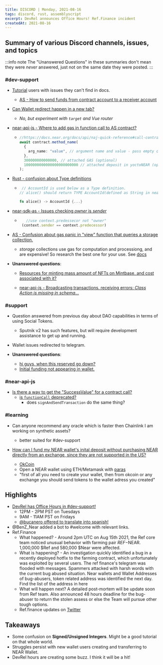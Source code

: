```yaml
---
title: DISCORD | Monday, 2021-08-16
tags: discord, rust, assemblyscript
excerpt: DevRel announces Office Hours! Ref.Finance incident
createdAt: 2021-08-16
---
```


## Summary of various Discord channels, issues, and topics

:::info note
The "Unanswered Questions" in these summaries don't mean they were _never_ answered, just not on the same date they were posted.
:::



### \#dev-support
- [Tutorial](http://5.9.10.113/66251220/how-do-you-send-near-tokens-in-an-assembly-script-contract-using-the-near-sdk-as) users with issues they can't find in docs.
    - [AS - How to send funds from contract account to a receiver account](discord://discordapp.com/channels/490367152054992913/542945453533036544/876727656979234866) 

- [Can Wallet redirect happen in a new tab?](discord://discordapp.com/channels/490367152054992913/542945453533036544/876838526291959918)
    - _No, but experiment with `target` and Vue router_
    
- [near-api-js - Where to add gas in function call to AS contract?](discord://discordapp.com/channels/490367152054992913/542945453533036544/876874330036903936)

    - 
        ```typescript 
        //https://docs.near.org/docs/api/naj-quick-reference#call-contract
        await contract.method_name(
          {
            arg_name: "value", // argument name and value - pass empty object if no args required
          },
          300000000000000, // attached GAS (optional)
          1000000000000000000000000 // attached deposit in yoctoNEAR (optional)
        );
        ```
- [Rust - confusion about Type definitions](discord://discordapp.com/channels/490367152054992913/542945453533036544/876948837003067403)
    - ```rust
       // AccountId is used below as a Type definition.
      // alice() should return TYPE AccountId(defined as String in near_sdk).
      
      fn alice() -> AccountId {...}
      ```

- [near-sdk-as - Issues checking _owner_ is _sender_](discord://discordapp.com/channels/490367152054992913/542945453533036544/876931039598100490)
    - ```typescript
         //use context.predessecor not "owner"
       (context.sender == context.predecessor)
       ```
- [AS - Confusion about gas panic in "view" function that queries a storage collection.](discord://discordapp.com/channels/490367152054992913/542945453533036544/876964304585371688)
    - _storage_ collections use gas for computation and processiong, and are expensive! So research the best one for your use. See [docs](https://docs.near.org/docs/concepts/data-storage)

- **Unanswered questions**:
    - [Resources for minting mass amount of NFTs on Mintbase, and cost associated with it?](discord://discordapp.com/channels/490367152054992913/542945453533036544/876737129185706034)
  
    - [near-api-js - Broadcasting transactions. receiving errors: _Class Action is missing in schema..._](discord://discordapp.com/channels/490367152054992913/542945453533036544/876741298395168809)




### \#support
- Question answered from previous day about DAO capabilities in terms of using Social Tokens.
    - Sputnik v2 has such features, but will require development assistance to get up and running.

- Wallet issues redirected to telegram.
  
- **Unanswered questions**:
    - [hi guys, when this reserved go down?](discord://discordapp.com/channels/490367152054992913/765606694125436948/877014806438236171)
    - [Initial funding not appearing in wallet.](discord://discordapp.com/channels/490367152054992913/765606694125436948/877038951909703741)



### \#near-api-js
- [Is there a way to get the "SuccessValue" for a contract call?](discord://discordapp.com/channels/490367152054992913/817102046725406780/876896694787260489)
    - [is `functionCall` deprecated?](discord://discordapp.com/channels/490367152054992913/817102046725406780/876912112117620766)
        - does `signAndSendTransaction` do the same thing? 




### \#learning
- Can anyone recommend any oracle which is faster then Chainlink I am working on synthetic assets?
    - better suited for #dev-support

- [How can I fund my NEAR wallet's inital deposit without purchasing NEAR directly from an exchange, since they are not supported in the US?](discord://discordapp.com/channels/490367152054992913/804082069268856852/876944911163854899)
    - [OkCoin](https://www.okcoin.com/)
    - Open a NEAR wallet using ETH/Metamask with [paras](https://faucet.paras.id/)
    - "first of all you need to create your wallet, then from okcoin or any exchange you should send tokens to the wallet adress you created"




## Highlights
- [DevRel has Office Hours in #dev-support!](discord://discordapp.com/channels/490367152054992913/494277489779277854/876924173082066974)
    - 12PM - 2PM PST on Tuesdays
    - 9AM - 11AM PST on Fridays
    - [@bucanero offered to translate into spanish!](discord://discordapp.com/channels/490367152054992913/708307442491981849/876940976487276624)
- @BenZ_Near added a bot to #welcome with relevant links. 
- Ref.Finance
  - What happened? - Around 2pm UTC on Aug 15th 2021, the Ref core team noticed unusual behavior with farming pair $REF-$NEAR. 1,000,000 $Ref and 580,000 $Near were affected.
  - What is happening? - An investigation quickly identified a bug in a recently deployed hotfix to the farming contract, which unfortunately was exploited by several users. The ref finance's telegram was flooded with messages. Spammers attacked with harsh words with the current bug abused situation. Near wallets and Wallet Addresses of bug-abusers, token related address was identified the next day. Find the list of the address in here
  - What will happen next? A detailed post-mortem will be update soon from Ref team. Also announced 48 hours deadline for the bug-abuser to return the stolen assess or else the Team will pursue other tough options.
  - Ref.finance updates on [Twitter](https://twitter.com/finance_ref/status/1426649258812448774)





## Takeaways
- Some confusion on **Signed/Unsigned Integers**. Might be a good tutorial on that whole world. 
- Struggles persist with new wallet users creating and transferring to NEAR Wallet.
- DevRel hours are creating some buzz. I think it will be a hit!
